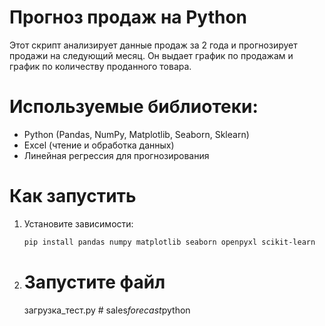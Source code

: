 # Прогноз продаж на Python

Этот скрипт анализирует данные продаж за 2 года и прогнозирует продажи на следующий месяц.
Он выдает график по продажам и график по количеству проданного товара.

# Используемые библиотеки:

- Python (Pandas, NumPy, Matplotlib, Seaborn, Sklearn)
- Excel (чтение и обработка данных)
- Линейная регрессия для прогнозирования

# Как запустить
1. Установите зависимости:  
   ```bash
   pip install pandas numpy matplotlib seaborn openpyxl scikit-learn

2. # Запустите файл 
    загрузка_тест.py
#   s a l e s _ f o r e c a s t _ p y t h o n  
 